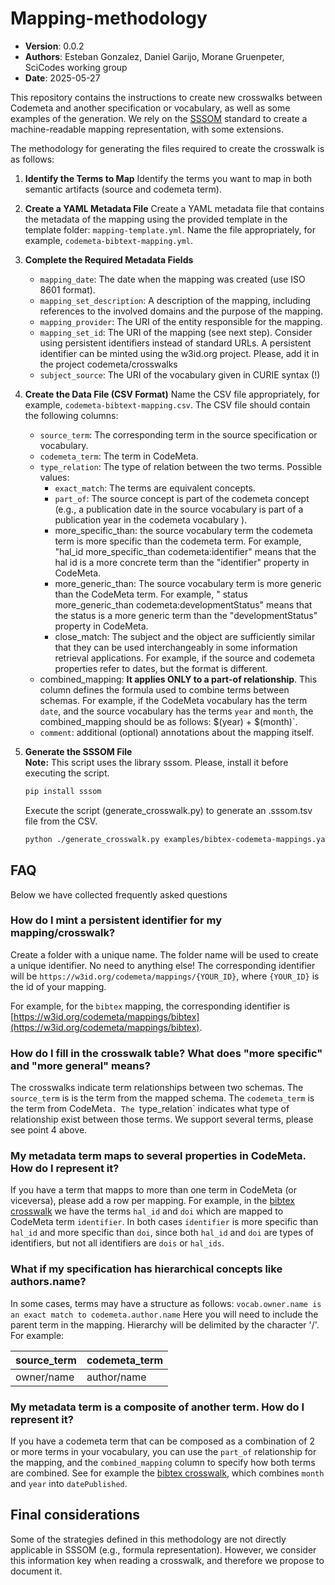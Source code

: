 # Mapping-methodology

- **Version**: 0.0.2
- **Authors**: Esteban Gonzalez, Daniel Garijo, Morane Gruenpeter, SciCodes working group
- **Date**: 2025-05-27

This repository contains the instructions to create new crosswalks between Codemeta and another specification or vocabulary, as well as some examples of the generation. We rely on the [SSSOM](https://mapping-commons.github.io/sssom/) standard to create a machine-readable mapping representation, with some extensions.

The methodology for generating the files required to create the crosswalk is as follows:

1. **Identify the Terms to Map**
   Identify the terms you want to map in both semantic artifacts (source and codemeta term). 

2. **Create a YAML Metadata File**
   Create a YAML metadata file that contains the metadata of the mapping using the provided template in the template folder: `mapping-template.yml`.
   Name the file appropriately, for example, `codemeta-bibtext-mapping.yml`.

3. **Complete the Required Metadata Fields**<br>
   - `mapping_date`: The date when the mapping was created (use ISO 8601 format).
   - `mapping_set_description`: A description of the mapping, including references to the involved domains and the purpose of the mapping.
   - `mapping_provider`: The URI of the entity responsible for the mapping.
   - `mapping_set_id`: The URI of the mapping (see next step). Consider using persistent identifiers instead of standard URLs. A persistent identifier can be minted using the w3id.org project. Please, add it in the project codemeta/crosswalks
   - `subject_source`: The URI of the vocabulary given in CURIE syntax (!)

4. **Create the Data File (CSV Format)**
   Name the CSV file appropriately, for example, `codemeta-bibtext-mapping.csv`.
   The CSV file should contain the following columns:
   - `source_term`: The corresponding term in the source specification or vocabulary.
   - `codemeta_term`: The term in CodeMeta.
   - `type_relation`: The type of relation between the two terms. Possible values:
       - `exact_match`: The terms are equivalent concepts.
       - `part_of`: The source concept is part of the codemeta concept (e.g., a publication date in the source vocabulary is part of a publication year in the codemeta vocabulary ).
       - more_specific_than: the source vocabulary term the codemeta term is more specific than the codemeta term. For example, "hal_id more_specific_than codemeta:identifier" means that the hal id is a more concrete term than the "identifier" property in CodeMeta. 
       - more_generic_than:  The source vocabulary term is more generic than the CodeMeta term. For example, " status more_generic_than codemeta:developmentStatus" means that the status is a more generic term than the "developmentStatus" property in CodeMeta.
       - close_match: The subject and the object are sufficiently similar that they can be used interchangeably in some information retrieval applications. For example, if the source and codemeta properties refer to dates, but the format is different.
   - combined_mapping: **It applies ONLY to a part-of relationship**.
     This column defines the formula used to combine terms between schemas.
     For example, if the CodeMeta vocabulary has the term `date`, and the source vocabulary has the terms `year` and `month`, the combined_mapping should be as follows: $(year) + $(month)`.
   - `comment`: additional (optional) annotations about the mapping itself.

5. **Generate the SSSOM File**<br>
   **Note:** This script uses the library sssom. Please, install it before executing the script.
   ```bash
   pip install sssom
   ```
   Execute the script (generate_crosswalk.py) to generate an .sssom.tsv file from the CSV.
   ```bash
   python ./generate_crosswalk.py examples/bibtex-codemeta-mappings.yaml examples/bibtex-codemeta-mappings.csv
   ```

## FAQ
Below we have collected frequently asked questions 

### How do I mint a persistent identifier for my mapping/crosswalk?
Create a folder with a unique name. The folder name will be used to create a unique identifier. No need to anything else!
The corresponding identifier will be `https://w3id.org/codemeta/mappings/{YOUR_ID}`, where `{YOUR_ID}` is the id of your mapping.

For example, for the `bibtex` mapping, the corresponding identifier is [https://w3id.org/codemeta/mappings/bibtex](https://w3id.org/codemeta/mappings/bibtex).

### How do I fill in the crosswalk table? What does "more specific" and "more general" means?
The crosswalks indicate term relationships between two schemas.  The `source_term` is is the term from the mapped schema. The `codemeta_term` is the term from CodeMeta`.
The `type_relation` indicates what type of relationship exist between those terms. We support several terms, please see point 4 above.

### My metadata term maps to several properties in CodeMeta. How do I represent it?
If you have a term that mapps to more than one term in CodeMeta (or viceversa), please add a row per mapping. For example, in the [bibtex crosswalk](https://github.com/oeg-upm/codemeta/blob/crosswalks_oeg/crosswalks-sssom/bibtex/bibtex-codemeta-mappings.csv) we have the terms `hal_id` and `doi` which are mapped to CodeMeta term `identifier`.
In both cases `identifier` is more specific than `hal_id` and more specific than `doi`, since both `hal_id` and `doi` are types of identifiers, but not all identifiers are `dois` or `hal_ids`.

### What if my specification has hierarchical concepts like authors.name?
In some cases, terms may have a structure as follows: `vocab.owner.name is an exact match to codemeta.author.name`
Here you will need to include the parent term in the mapping. Hierarchy will be delimited by the character '/'. For example:
      
| source_term | codemeta_term |
| ----------- | ----------- |
| owner/name  | author/name |

### My metadata term is a composite of another term. How do I represent it?
If you have a codemeta term that can be composed as a combination of 2 or more terms in your vocabulary, you can use the `part_of` relationship for the mapping, and the `combined_mapping` column to specify how both terms are combined. See for example the [bibtex crosswalk](https://github.com/oeg-upm/codemeta/blob/crosswalks_oeg/crosswalks-sssom/bibtex/bibtex-codemeta-mappings.csv), which combines `month` and `year` into `datePublished`.

## Final considerations
Some of the strategies defined in this methodology are not directly applicable in SSSOM (e.g., formula representation). However, we consider this information  key when reading a crosswalk, and therefore we propose to document it.
